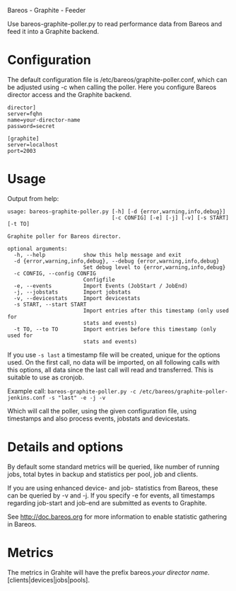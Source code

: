 Bareos - Graphite - Feeder

Use bareos-graphite-poller.py to read performance data from Bareos and feed it into a Graphite backend.

# Configuration

The default configuration file is /etc/bareos/graphite-poller.conf, which can be adjusted using -c when calling the poller.
Here you configure Bareos director access and the Graphite backend.

```
director]
server=fqhn
name=your-director-name
password=secret

[graphite]
server=localhost
port=2003
```

# Usage

Output from help:

```
usage: bareos-graphite-poller.py [-h] [-d {error,warning,info,debug}]
                                 [-c CONFIG] [-e] [-j] [-v] [-s START] [-t TO]

Graphite poller for Bareos director.

optional arguments:
  -h, --help            show this help message and exit
  -d {error,warning,info,debug}, --debug {error,warning,info,debug}
                        Set debug level to {error,warning,info,debug}
  -c CONFIG, --config CONFIG
                        Configfile
  -e, --events          Import Events (JobStart / JobEnd)
  -j, --jobstats        Import jobstats
  -v, --devicestats     Import devicestats
  -s START, --start START
                        Import entries after this timestamp (only used for
                        stats and events)
  -t TO, --to TO        Import entries before this timestamp (only used for
                        stats and events)
```

If you use `-s last` a timestamp file will be created, unique for the options used. On the first call, no data will be imported, on all following calls
with this options, all data since the last call will read and transferred. This is suitable to use as cronjob.

Example call:
`bareos-graphite-poller.py -c /etc/bareos/graphite-poller-jenkins.conf -s "last" -e -j -v`

Which will call the poller, using the given configuration file, using timestamps and also process events, jobstats and devicestats.

# Details and options

By default some standard metrics will be queried, like number of running jobs, total bytes in backup and statistics per pool, job and clients.

If you are using enhanced device- and job- statistics from Bareos, these can be queried by -v and -j. If you specify -e for events, all timestamps
regarding job-start and job-end are submitted as events to Graphite.

See http://doc.bareos.org for more information to enable statistic gathering in Bareos.

# Metrics

The metrics in Grahite will have the prefix bareos.*your director name*.[clients|devices|jobs|pools]. 


 
